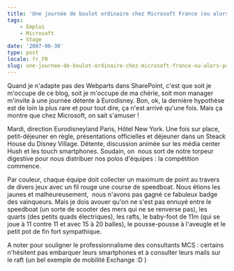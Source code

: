 ```yaml
---
title: 'Une journée de boulot ordinaire chez Microsoft France (ou alors pas du tout)'
tags:
    - Emploi
    - Microsoft
    - Stage
date: '2007-06-30'
type: post
locale: fr_FR
slug: une-journee-de-boulot-ordinaire-chez-microsoft-france-ou-alors-pas-du-tout
---
```


Quand je n'adapte pas des Webparts dans SharePoint, c'est que soit je m'occupe de ce blog, soit je m'occupe de ma chérie, soit mon manager m'invite à une journée détente à Eurodisney. Bon, ok, la dernière hypothèse est de loin la plus rare et pour tout dire, ça n'est arrivé qu'une fois. Mais ça montre que chez Microsoft, on sait s'amuser&nbsp;!

Mardi, direction Eurodisneyland Paris, Hôtel New York. Une fois sur place, petit-déjeuner en règle, présentations officielles et déjeuner dans un Steack House du Disney Village. Détente, discussion animée sur les média center Hush et les touch smartphones. Soudain, on  nous sort de notre torpeur digestive pour nous distribuer nos polos d'équipes&nbsp;: la compétition commence.

Par couleur, chaque équipe doit collecter un maximum de point au travers de divers jeux avec un fil rouge une course de speedboat. Nous étions les jaunes et malheureusement,  nous n'avons pas gagné ce fabuleux badge des vainqueurs. Mais je dois avouer qu'on ne s'est pas ennuyé entre le speedboat (un sorte de scooter des mers qui ne se renverse pas), les quarts (des petits quads électriques), les rafts, le baby-foot de 11m (qui se joue à 11 contre 11 et avec 15 à 20 balles), le pousse-pousse à l'aveugle et le petit pot de fin fort sympathique.

A noter pour souligner le professionnalisme des consultants MCS&nbsp;: certains n'hésitent pas embarquer leurs smartphones et à consulter leurs mails sur le raft (un bel exemple de mobilité Exchange&nbsp;:D )
